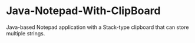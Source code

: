 # Java-Notepad-With-ClipBoard
 Java-based Notepad application with a Stack-type clipboard that can store multiple strings.
